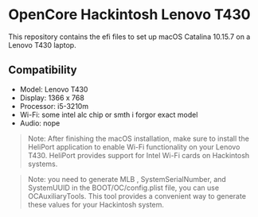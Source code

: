 # OpenCore Hackintosh Lenovo T430

This repository contains the efi files to set up macOS Catalina 10.15.7 on a Lenovo T430 laptop.

## Compatibility

- Model: Lenovo T430
- Display: 1366 x 768
- Processor: i5-3210m
- Wi-Fi: some intel alc chip or smth i forgor exact model
- Audio: nope

> Note: After finishing the macOS installation, make sure to install the HeliPort application to enable Wi-Fi functionality on your Lenovo T430. HeliPort provides support for Intel Wi-Fi cards on Hackintosh systems.

> Note: you need to generate MLB , SystemSerialNumber, and SystemUUID in the BOOT/OC/config.plist file, you can use OCAuxiliaryTools. This tool provides a convenient way to generate these values for your Hackintosh system.
